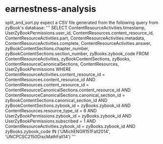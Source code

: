 # earnestness-analysis

split_and_sort.py expect a CSV file generated from the following query from zyBook's database:
'''
SELECT ContentResourceActivities.timestamp, UserZyBookPermissions.user_id, ContentResources.content_resource_id, ContentResourceActivities.part, ContentResourceActivities.metadata, ContentResourceActivities.complete, ContentResourceActivities.answer, zyBookContentSections.chapter_number, zyBookContentSections.section_number, zyBooks.zybook_code
FROM ContentResourceActivities, zyBookContentSections, zyBooks, ContentResourceCanonicalSections, ContentResources, UserZyBookPermissions
WHERE ContentResourceActivities.content_resource_id = ContentResources.content_resource_id
  AND ContentResources.content_resource_id = ContentResourceCanonicalSections.content_resource_id
  AND ContentResourceCanonicalSections.canonical_section_id = zyBookContentSections.canonical_section_id
  AND zyBookContentSections.zybook_id = zyBooks.zybook_id
  AND ContentResources.resource_type_id = 6
  AND UserZyBookPermissions.zybook_id = zyBooks.zybook_id
  AND UserZyBookPermissions.subscribed = 1
  AND ContentResourceActivities.zybook_id = zyBooks.zybook_id
  AND zyBooks.zybook_code IN ('UMichENGR151Fall2014', 'UNCPCSC2150DiscMathFall14')
'''